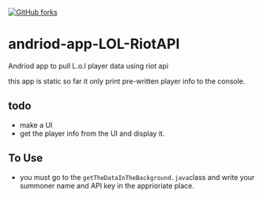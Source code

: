 <a href="https://github.com/MoElaSec/andriod-app-LOL-RiotAPI/network"><img alt="GitHub forks" src="https://img.shields.io/github/forks/MoElaSec/andriod-app-LOL-RiotAPI?color=2&label=NOT-DONE&logo=2&logoColor=2&style=plastic"></a>
# andriod-app-LOL-RiotAPI
Andriod app to pull L.o.l player data using riot api

this app is static so far it only print pre-written player info to the console.

## todo
- make a UI
- get the player info from the UI and display it.

## To Use
- you must go to the `getTheDataInTheBackground.java`class and write your summoner name and API key
in the apprioriate place.
